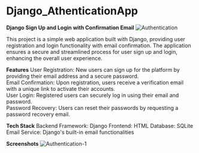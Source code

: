 # Django_AthenticationApp

**Django Sign Up and Login with Confirmation Email**
![Authentication](https://github.com/Pramod025/Django_AthenticationApp/assets/57028365/e2025fdd-45fc-4453-b688-e4f2ecafe129)


This project is a simple web application built with Django, providing user registration and login functionality with email confirmation. The application ensures a secure and streamlined process for user sign up and login, enhancing the overall user experience.

**Features**
User Registration: New users can sign up for the platform by providing their email address and a secure password.  
Email Confirmation: Upon registration, users receive a verification email with a unique link to activate their accounts.  
User Login: Registered users can securely log in using their email and password.  
Password Recovery: Users can reset their passwords by requesting a password recovery email.  


**Tech Stack**
Backend Framework: Django
Frontend: HTML
Database: SQLite
Email Service: Django's built-in email functionalities


**Screenshots**
![Authentication-1](https://github.com/Pramod025/Django_AthenticationApp/assets/57028365/c452b018-474e-449f-9a84-f1299ef1af0d)
